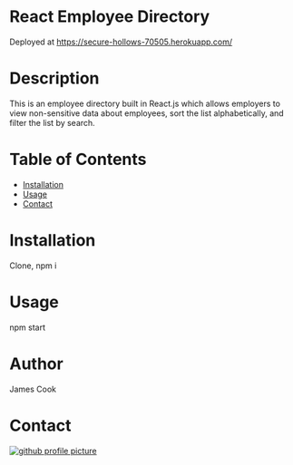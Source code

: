 # React Employee Directory
Deployed at https://secure-hollows-70505.herokuapp.com/
# Description
This is an employee directory built in React.js which allows employers to view non-sensitive data about employees, sort the list alphabetically, and filter the list by search.
# Table of Contents
* [Installation](#Installation)
* [Usage](#Usage)
* [Contact](#Contact)
# Installation
Clone, npm i
# Usage
npm start
# Author
James Cook
# Contact
[![github profile picture](https://avatars.githubusercontent.com/jamescook98?s=100)](mailto:cookjamesarthur@gmail.com)
    
